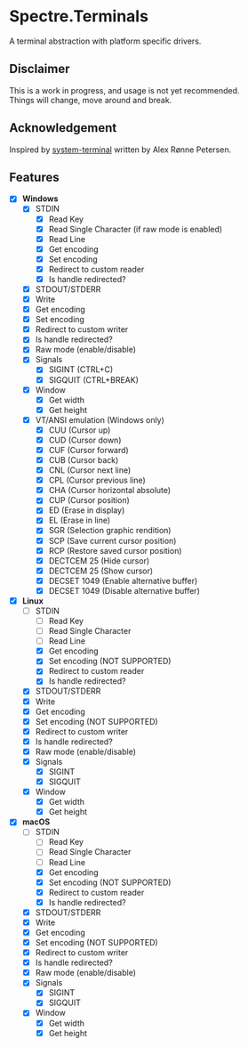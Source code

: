 # Spectre.Terminals

A terminal abstraction with platform specific drivers.

## Disclaimer
This is a work in progress, and usage is not yet recommended.  
Things will change, move around and break.

## Acknowledgement

Inspired by [system-terminal](https://github.com/alexrp/system-terminal) written by Alex Rønne Petersen.

## Features

- [x] **Windows**
  - [x] STDIN
    - [x] Read Key
    - [x] Read Single Character (if raw mode is enabled)
    - [x] Read Line
    - [x] Get encoding
    - [x] Set encoding
    - [x] Redirect to custom reader
    - [x] Is handle redirected?
  - [x]  STDOUT/STDERR
    - [x] Write
    - [x] Get encoding
    - [x] Set encoding
    - [x] Redirect to custom writer
    - [x] Is handle redirected?
  - [x] Raw mode (enable/disable)
  - [x] Signals
    - [x] SIGINT (CTRL+C)
    - [x] SIGQUIT (CTRL+BREAK)
  - [x] Window
    - [x] Get width
    - [x] Get height
  - [x] VT/ANSI emulation (Windows only)
    - [x] CUU (Cursor up)
    - [x] CUD (Cursor down)
    - [x] CUF (Cursor forward)
    - [x] CUB (Cursor back)
    - [x] CNL (Cursor next line)
    - [x] CPL (Cursor previous line)
    - [x] CHA (Cursor horizontal absolute)
    - [X] CUP (Cursor position)
    - [X] ED (Erase in display)
    - [X] EL (Erase in line)
    - [x] SGR (Selection graphic rendition)
    - [x] SCP (Save current cursor position)
    - [x] RCP (Restore saved cursor position)
    - [x] DECTCEM 25 (Hide cursor)
    - [x] DECTCEM 25 (Show cursor)
    - [x] DECSET 1049 (Enable alternative buffer)
    - [x] DECSET 1049 (Disable alternative buffer)

- [x] **Linux**
  - [ ] STDIN
    - [ ] Read Key
    - [ ] Read Single Character
    - [ ] Read Line
    - [x] Get encoding
    - [x] Set encoding (NOT SUPPORTED)
    - [x] Redirect to custom reader
    - [x] Is handle redirected?
  - [x]  STDOUT/STDERR
    - [x] Write
    - [x] Get encoding
    - [x] Set encoding (NOT SUPPORTED)
    - [x] Redirect to custom writer
    - [x] Is handle redirected?
  - [x] Raw mode (enable/disable)
  - [x] Signals
    - [x] SIGINT
    - [x] SIGQUIT
  - [x] Window
    - [x] Get width
    - [x] Get height

- [x] **macOS**
  - [ ] STDIN
    - [ ] Read Key
    - [ ] Read Single Character
    - [ ] Read Line
    - [x] Get encoding
    - [x] Set encoding (NOT SUPPORTED)
    - [x] Redirect to custom reader
    - [x] Is handle redirected?
  - [x]  STDOUT/STDERR
    - [x] Write
    - [x] Get encoding
    - [x] Set encoding (NOT SUPPORTED)
    - [x] Redirect to custom writer
    - [x] Is handle redirected?
  - [x] Raw mode (enable/disable)
  - [x] Signals
    - [x] SIGINT
    - [x] SIGQUIT
  - [x] Window
    - [x] Get width
    - [x] Get height